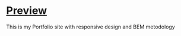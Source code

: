 #  **[Preview](https://fokieeee.github.io/portfolio-website/)**
This is my Portfolio site with responsive design and BEM metodology
